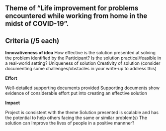 ## Theme of “Life improvement for problems encountered while working from home in the midst of COVID-19”.

## Criteria (/5 each)

**Innovativeness of idea**
How effective is the solution presented at
solving the problem identified by the
Participant?
Is the solution practical/feasible in a real-world
setting?
Uniqueness of solution
Creativity of solution (consider documenting
some challenges/obstacles in your write-up to
address this)

**Effort**

Well-detailed supporting documents provided
Supporting documents show evidence of
considerable effort put into creating an effective
solution


**Impact**

Project is consistent with the theme
Solution presented is scalable and has the
potential to help others facing the same or
similar problem(s)
The solution can Improve the lives of people in a positive mannner?
